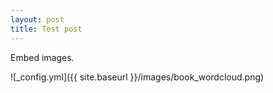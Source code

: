 ```yaml
---
layout: post
title: Test post
---
```


<!---
Next you can update your site name, avatar and other options using the _config.yml file in the root of your repository (shown below).
-->

Embed images.

![_config.yml]({{ site.baseurl }}/images/book_wordcloud.png)
